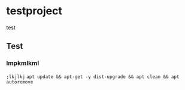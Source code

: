 # testproject
test
## Test
### lmpkmlkml
```;lkjlkj```
```apt update && apt-get -y dist-upgrade && apt clean && apt autoremove```
